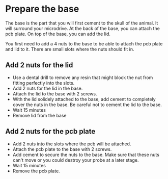 # Prepare the base

The base is the part that you will first cement to the skull of the animal. It will surround your microdrive. At the back of the base, you can attach the pcb plate. On top of the base, you can add the lid.

You first need to add a 4 nuts to the base to be able to attach the pcb plate and lid to it. There are small slots where the nuts should fit in. 

## Add 2 nuts for the lid

*  Use a dental drill to remove any resin that might block the nut from fitting perfectly into the slots.
*  Add 2 nuts for the lid in the base.
*  Attach the lid to the base with 2 screws.
*  With the lid solidely attached to the base, add cement to completely cover the nuts in the base. Be careful not to cement the lid to the base.
*  Wait 15 minutes
*  Remove lid from the base

## Add 2 nuts for the pcb plate

*  Add 2 nuts into the slots where the pcb will be attached. 
*  Attach the pcb plate to the base with 2 screws.
*  Add cement to secure the nuts to the base. Make sure that these nuts can't move or you could destroy your probe at a later stage.
*  Wait 15 minutes
*  Remove the pcb plate.
